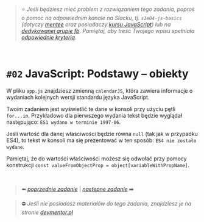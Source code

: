 > :star: *Jeśli będziesz mieć problem z rozwiązaniem tego zadania, poproś o pomoc na odpowiednim kanale na Slacku, tj. `s1e04-js-basics` (dotyczy [mentee](https://devmentor.pl/mentoring-javascript/) oraz posiadaczy [kursu JavaScript](https://devmentor.pl/p/javascript-for-beginners/)) lub na [dedykowanej grupie fb](https://www.facebook.com/groups/155234921740033). Pamiętaj, aby treść Twojego wpisu spełniała [odpowiednie kryteria](https://devmentor.pl/jak-prosic-o-pomoc/).*

&nbsp;

# `#02` JavaScript: Podstawy – obiekty

W pliku `app.js` znajdziesz zmienną `calendarJS`, która zawiera informacje o wydaniach kolejnych wersji standardu języka JavaScript.

Twoim zadaniem jest wyświetlić te dane w konsoli przy użyciu pętli `for...in`.
Przykładowo dla pierwszego wydania tekst będzie wyglądał następująco: `ES1 wydano w terminie 1997-06`.

Jeśli wartość dla danej właściwości będzie równa `null` (tak jak w przypadku ES4), to tekst w konsoli ma się prezentować w ten sposób: `ES4 nie zostało wydane`.

Pamiętaj, że do wartości właściwości możesz się odwołać przy pomocy konstrukcji `const valueFromObjectProp = object[variableWithPropName]`.


&nbsp;

> :arrow_left: [*poprzednie zadanie*](./../01) | [*następne zadanie*](./../03) :arrow_right:

> :no_entry: *Jeśli nie posiadasz materiałów do tego zadania, znajdziesz je na stronie [devmentor.pl](https://devmentor.pl/p/js-basics/)*
